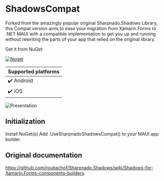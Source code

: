 # ShadowsCompat 

Forked from the amazingly popular original Sharpnado.Shadows Library, this Compat version aims to ease your migration from Xamarin.Forms to .NET MAUI with a compatible implementation to get you up and running without rewriting the parts of your app that relied on the original library.

Get it from NuGet:

[![Nuget](https://img.shields.io/nuget/v/ShadowsCompat.svg)](https://www.nuget.org/packages/ShadowsCompat)

| Supported platforms        |
|----------------------------|
| :heavy_check_mark: Android |
| :heavy_check_mark: iOS     |

![Presentation](Docs/github_banner.png)

## Initialization
Install NuGet(s)
Add .UseSharpnadoShadowsCompat() to your MAUI app builder.


## Original documentation
 https://github.com/roubachof/Sharpnado.Shadows/wiki/Shadows-for-Xamarin.Forms-components-builders.

